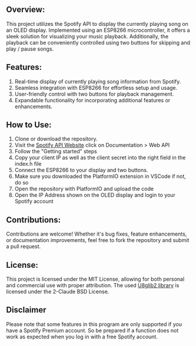 ## Overview:
This project utilizes the Spotify API to display the currently playing song on an OLED display. Implemented using an ESP8266 microcontroller, it offers a sleek solution for visualizing your music playback. Additionally, the playback can be conveniently controlled using two buttons for skipping and play / pause songs.

## Features:
1. Real-time display of currently playing song information from Spotify.
2. Seamless integration with ESP8266 for effortless setup and usage.
3. User-friendly control with two buttons for playback management.
5. Expandable functionality for incorporating additional features or enhancements.

## How to Use:
1. Clone or download the repository.
2. Visit the [Spotify API Website](https://developer.spotify.com/) click on Documentation > Web API
3. Follow the "Getting started" steps
3. Copy your client IP as well as the client secret into the right field in the index.h file
3. Connect the ESP8266 to your display and two buttons.
4. Make sure you downloaded the PlatformIO extension in VSCode if not, do so
5. Open the repository with PlatformIO and upload the code
5. Open the IP Address shown on the OLED display and login to your Spotify account

## Contributions:
Contributions are welcome! Whether it's bug fixes, feature enhancements, or documentation improvements, feel free to fork the repository and submit a pull request.

## License:
This project is licensed under the MIT License, allowing for both personal and commercial use with proper attribution.
The used [U8glib2 library](https://github.com/olikraus/u8g2) is licensed under the 2-Claude BSD License.

## Disclaimer
Please note that some features in this program are only supported if you have a Spotify Premium account. So be prepared if a function does not work as expected when you log in with a free Spotify account.